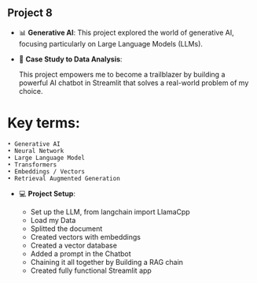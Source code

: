 ## Project 8

- 📊 **Generative AI**: This project explored the world of generative AI, focusing particularly on Large Language Models (LLMs).
    
- 📑 **Case Study to Data Analysis**:
    
    This project empowers me to become a trailblazer by building a powerful AI chatbot in Streamlit that solves a real-world problem of my choice.

# Key terms:
    • Generative AI
    • Neural Network
    • Large Language Model
    • Transformers
    • Embeddings / Vectors
    • Retrieval Augmented Generation

- 💻 **Project Setup**:
    
    - Set up the LLM, from langchain import LlamaCpp    
    - Load my Data
    - Splitted the document
    - Created vectors with embeddings
    - Created a vector database
    - Added a prompt in the Chatbot
    - Chaining it all together by Building a RAG chain 
    - Created fully functional Streamlit app

